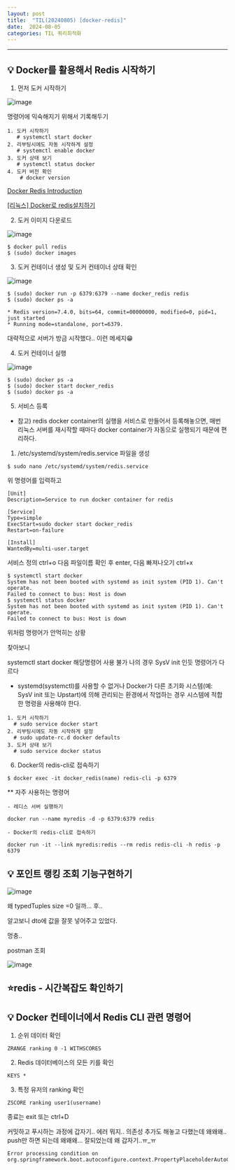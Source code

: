 ```yaml
---
layout: post
title:  "TIL(20240805) [docker-redis]"
date:  2024-08-05
categories: TIL 쿼리최적화
---
```


----------------------------------------------------------------------------

## 💡 Docker를 활용해서 Redis 시작하기

1. 먼저 도커 시작하기

![image](https://github.com/user-attachments/assets/240e554b-0dab-4b0c-8feb-d4247690890f)


명령어에 익숙해지기 위해서 기록해두기

```
1. 도커 시작하기
   # systemctl start docker 
2. 리부팅시에도 자동 시작하게 설정
   # systemctl enable docker
3. 도커 상태 보기
   # systemctl status docker
4. 도커 버전 확인 
    # docker version
```

[Docker Redis Introduction](http://redisgate.kr/redis/education/docker_intro.php)

[[리눅스] Docker로 redis설치하기](https://velog.io/@junminlover/%EB%A6%AC%EB%88%85%EC%8A%A4-Docker%EB%A1%9C-redis%EC%84%A4%EC%B9%98%ED%95%98%EA%B8%B0)



2. 도커 이미지 다운로드

![image](https://github.com/user-attachments/assets/fa7a9fbc-560f-454d-94b5-587de89a7a24)

```
$ docker pull redis
$ (sudo) docker images
```

3. 도커 컨테이너 생성 및 도커 컨테이너 상태 확인

![image](https://github.com/user-attachments/assets/f60d887c-d33a-4ce6-9b8e-2b47e28a45ae)


```
$ (sudo) docker run -p 6379:6379 --name docker_redis redis
$ (sudo) docker ps -a
```

```
* Redis version=7.4.0, bits=64, commit=00000000, modified=0, pid=1, just started
* Running mode=standalone, port=6379.
```

대략적으로 서버가 방금 시작했다.. 이런 메세지😁

4. 도커 컨테이너 실행

![image](https://github.com/user-attachments/assets/936e876f-13bd-44f7-974b-04ca31585b8f)

```
$ (sudo) docker ps -a
$ (sudo) docker start docker_redis
$ (sudo) docker ps -a
```

5. 서비스 등록
- 참고) redis docker container의 실행을 서비스로 만들어서 등록해놓으면, 매번 리눅스 서버를 재시작할 때마다 docker container가 자동으로 실행되기 때문에 편리하다.

1) /etc/systemd/system/redis.service 파일을 생성

```
$ sudo nano /etc/systemd/system/redis.service
```
위 명령어를 입력하고

```
[Unit]
Description=Service to run docker container for redis

[Service]
Type=simple
ExecStart=sudo docker start docker_redis
Restart=on-failure

[Install]
WantedBy=multi-user.target
```

서비스 정의 ctrl+o 다음 파일이름 확인 후 enter, 다음 빠져나오기 ctrl+x

```
$ systemctl start docker
System has not been booted with systemd as init system (PID 1). Can't operate.
Failed to connect to bus: Host is down
$ systemctl status docker
System has not been booted with systemd as init system (PID 1). Can't operate.
Failed to connect to bus: Host is down
```
위처럼 명령어가 안먹히는 상황

찾아보니 

 systemctl start docker 해당명령어 사용 불가 
 나의 경우 SysV init  인듯 명령어가 다르다

- systemd(systemctl)를 사용할 수 없거나 Docker가 다른 초기화 시스템(예: SysV init 또는 Upstart)에 의해 관리되는 환경에서 작업하는 경우 시스템에 적합한 명령을 사용해야 한다. 
 

 ```
 1. 도커 시작하기
   # sudo service docker start
2. 리부팅시에도 자동 시작하게 설정
   # sudo update-rc.d docker defaults
3. 도커 상태 보기
   # sudo service docker status
 ```

6. Docker의 redis-cli로 접속하기

```
$ docker exec -it docker_redis(name) redis-cli -p 6379
```


** 자주 사용하는 명령어

```
- 레디스 서버 실행하기

docker run --name myredis -d -p 6379:6379 redis

- Docker의 redis-cli로 접속하기

docker run -it --link myredis:redis --rm redis redis-cli -h redis -p 6379
```

## 💡 포인트 랭킹 조회 기능구현하기

![image](https://github.com/user-attachments/assets/7b984c3f-8968-48d9-b84e-1a10a093da4b)

왜 typedTuples size =0 일까... 후..

알고보니 dto에 값을 잘못 넣어주고 있었다.

멍충..

postman 조회

![image](https://github.com/user-attachments/assets/2d33d47e-0c6d-418f-a2dd-8c891a77e48a)


## ⭐redis - 시간복잡도 확인하기



## 💡 Docker 컨테이너에서 Redis CLI 관련 명령어

1) 순위 데이터 확인

```
ZRANGE ranking 0 -1 WITHSCORES
```

2) Redis 데이터베이스의 모든 키를 확인

```
KEYS *
```

3) 특정 유저의 ranking 확인

```
ZSCORE ranking user1(username)
```

종료는 exit 또는 ctrl+D



커밋하고 푸시하는 과정에 갑자기.. 에러
뭐지.. 의존성 추가도 해놓고 다했는데 왜왜왜.. push만 하면 되는데 왜왜왜... 잘되었는데 왜 갑자기..ㅠ_ㅠ
```
Error processing condition on org.springframework.boot.autoconfigure.context.PropertyPlaceholderAutoConfiguration.propertySourcesPlaceholderConfigurer
```




